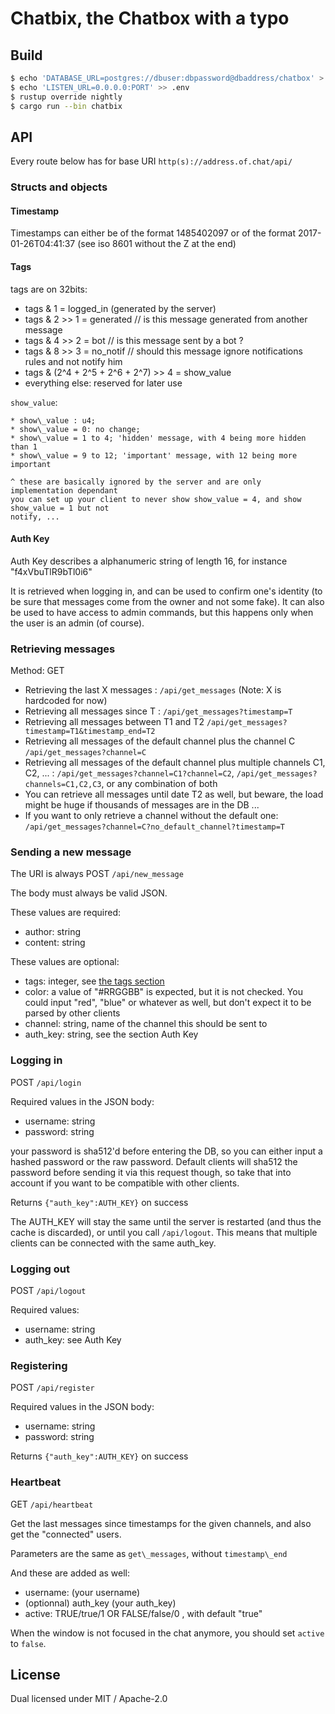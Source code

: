 # Chatbix, the Chatbox with a typo

## Build

```sh
$ echo 'DATABASE_URL=postgres://dbuser:dbpassword@dbaddress/chatbox' > .env
$ echo 'LISTEN_URL=0.0.0.0:PORT' >> .env
$ rustup override nightly
$ cargo run --bin chatbix
```

## API

Every route below has for base URI `http(s)://address.of.chat/api/`

### Structs and objects

#### Timestamp

Timestamps can either be of the format 1485402097 or of the format
2017-01-26T04:41:37 (see iso 8601 without the Z at the end)

#### Tags

tags are on 32bits:

* tags & 1 = logged\_in (generated by the server)
* tags & 2 >> 1 = generated // is this message generated from another message
* tags & 4 >> 2 = bot // is this message sent by a bot ?
* tags & 8 >> 3 = no\_notif // should this message ignore notifications rules and not notify him
* tags & (2^4 + 2^5 + 2^6 + 2^7) >> 4 = show\_value
* everything else: reserved for later use
  
`show_value`:

    * show\_value : u4; 
    * show\_value = 0: no change;
    * show\_value = 1 to 4; 'hidden' message, with 4 being more hidden than 1
    * show\_value = 9 to 12; 'important' message, with 12 being more important
    
    ^ these are basically ignored by the server and are only implementation dependant
    you can set up your client to never show show_value = 4, and show show_value = 1 but not
    notify, ...

#### Auth Key

Auth Key describes a alphanumeric string of length 16, for instance "f4xVbuTlR9bTl0i6"

It is retrieved when logging in, and can be used to confirm one's identity (to be sure that
messages come from the owner and not some fake). It can also be used to have access to
admin commands, but this happens only when the user is an admin (of course).

### Retrieving messages

Method: GET

* Retrieving the last X messages : `/api/get_messages`
  (Note: X is hardcoded for now)
* Retrieving all messages since T : `/api/get_messages?timestamp=T`
* Retrieving all messages between T1 and T2 `/api/get_messages?timestamp=T1&timestamp_end=T2`
* Retrieving all messages of the default channel plus the channel C `/api/get_messages?channel=C`
* Retrieving all messages of the default channel plus multiple channels C1, C2, ... : `/api/get_messages?channel=C1?channel=C2`, `/api/get_messages?channels=C1,C2,C3`, or any combination of both
* You can retrieve all messages until date T2 as well, but beware, the load might be huge if thousands of messages are in the DB ...
* If you want to only retrieve a channel without the default one: `/api/get_messages?channel=C?no_default_channel?timestamp=T`

### Sending a new message

The URI is always POST `/api/new_message`

The body must always be valid JSON.

These values are required:

* author: string
* content: string

These values are optional:

* tags: integer, see [the tags section](#Tags)
* color: a value of "#RRGGBB" is expected, but it is not checked. You could input "red", "blue" or whatever as well, but don't expect it to be parsed by other clients
* channel: string, name of the channel this should be sent to
* auth\_key: string, see the section Auth Key

### Logging in

POST `/api/login`

Required values in the JSON body:

* username: string
* password: string

your password is sha512'd before entering the DB, so you can either input a hashed password or the raw password.
Default clients will sha512 the password before sending it via this request though, so take that into account
if you want to be compatible with other clients.

Returns `{"auth_key":AUTH_KEY}` on success

The AUTH\_KEY will stay the same until the server is restarted (and thus the cache is discarded), or until you
call `/api/logout`. This means that multiple clients can be connected with the same auth\_key.

### Logging out

POST `/api/logout`

Required values:

* username: string
* auth\_key: see Auth Key

### Registering

POST `/api/register`

Required values in the JSON body:

* username: string
* password: string

Returns `{"auth_key":AUTH_KEY}` on success

### Heartbeat

GET `/api/heartbeat`

Get the last messages since timestamps for the given channels, and also get the "connected" users.

Parameters are the same as `get\_messages`, without `timestamp\_end`

And these are added as well:

* username: (your username)
* (optionnal) auth\_key (your auth\_key)
* active: TRUE/true/1 OR FALSE/false/0 , with default "true"

When the window is not focused in the chat anymore, you should set `active` to `false`.

## License

Dual licensed under MIT / Apache-2.0
